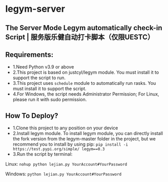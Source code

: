# legym-server
The Server Mode Legym automatically check-in Script | 服务版乐健自动打卡脚本（仅限UESTC）
--
## Requirements:
- 1.Need Python v3.9 or above
- 2.This project is based on justcyl/legym module. You must install it to support the script to run.
- 3.This project uses `schedule` module to automatically run rasks. You must install it to support the script.
- 4.For Windows, the script needs Administrator Permission; For Linux, please run it with sudo permission.
## How To Deploy?
- 1.Clone this project to any position on your device
- 2.Install legym module.
To install legym module, you can directly install the fork version from the legym-master folder in the project, but we recommend you to install by using pip:
   `pip install -i https://test.pypi.org/simple/ legym==0.3`
- 3.Run the script by terminal:

Linux:
   `nohup python lejian.py YourAccount#YourPassword`

Windows:
   `python lejian.py YourAccount#YourPassword`

